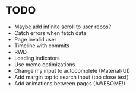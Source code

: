 # TODO

* Maybe add infinite scroll to user repos?
* Catch errors when fetch data
* Page invalid user
* ~~Timeline with commits~~
* RWD
* Loading indicators
* Use memo optimizations
* Change my input <Suggestions/> to autocomplete (Material-UI)
* Add margin top to search input (too close text)
* Add animations between pages (AWESOME!)